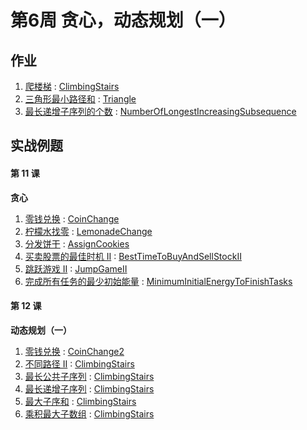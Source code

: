 # 第6周 贪心，动态规划（一）

## 作业

1. [爬楼梯](https://leetcode.com/problems/climbing-stairs/description/) : [ClimbingStairs](./src/main/java/com/inbetter/homework/algorithm/ClimbingStairs.java)
2. [三角形最小路径和](https://leetcode.com/problems/triangle/description/) : [Triangle](./src/main/java/com/inbetter/homework/algorithm/Triangle.java)
3. [最长递增子序列的个数](https://leetcode.com/problems/number-of-longest-increasing-subsequence/) : [NumberOfLongestIncreasingSubsequence](./src/main/java/com/inbetter/homework/algorithm/NumberOfLongestIncreasingSubsequence.java)

## 实战例题

#### 第 11 课

**贪心**

1. [零钱兑换](https://leetcode.com/problems/coin-change/) : [CoinChange](./src/main/java/com/inbetter/homework/algorithm/CoinChange.java)
2. [柠檬水找零](https://leetcode.com/problems/lemonade-change/description/) : [LemonadeChange](./src/main/java/com/inbetter/homework/algorithm/LemonadeChange.java)
3. [分发饼干](https://leetcode.com/problems/assign-cookies/description/) : [AssignCookies](./src/main/java/com/inbetter/homework/algorithm/AssignCookies.java)
4. [买卖股票的最佳时机 II](https://leetcode.com/problems/best-time-to-buy-and-sell-stock-ii/) : [BestTimeToBuyAndSellStockII](./src/main/java/com/inbetter/homework/algorithm/BestTimeToBuyAndSellStockII.java)
5. [跳跃游戏 II](https://leetcode.com/problems/jump-game-ii/) : [JumpGameII](./src/main/java/com/inbetter/homework/algorithm/JumpGameII.java)
6. [完成所有任务的最少初始能量](https://leetcode.com/problems/minimum-initial-energy-to-finish-tasks/) : [MinimumInitialEnergyToFinishTasks](./src/main/java/com/inbetter/homework/algorithm/MinimumInitialEnergyToFinishTasks.java)

#### 第 12 课

**动态规划（一）**

1. [零钱兑换](https://leetcode.com/problems/coin-change/) : [CoinChange2](./src/main/java/com/inbetter/homework/algorithm/CoinChange2.java)
2. [不同路径 II](https://leetcode.com/problems/unique-paths-ii/) : [ClimbingStairs](./src/main/java/com/inbetter/homework/algorithm/ClimbingStairs.java)
3. [最长公共子序列](https://leetcode.com/problems/longest-common-subsequence/) : [ClimbingStairs](./src/main/java/com/inbetter/homework/algorithm/ClimbingStairs.java)
4. [最长递增子序列](https://leetcode.com/problems/longest-increasing-subsequence/) : [ClimbingStairs](./src/main/java/com/inbetter/homework/algorithm/ClimbingStairs.java)
5. [最大子序和](https://leetcode.com/problems/maximum-subarray/) : [ClimbingStairs](./src/main/java/com/inbetter/homework/algorithm/ClimbingStairs.java)
6. [乘积最大子数组](https://leetcode.com/problems/maximum-product-subarray/) : [ClimbingStairs](./src/main/java/com/inbetter/homework/algorithm/ClimbingStairs.java)